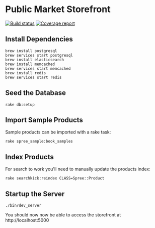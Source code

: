 # Public Market Storefront

[![Build status](https://gitlab.com/publicmarket/storefront/badges/master/pipeline.svg)](https://gitlab.com/publicmarket/storefront/commits/master)
[![Coverage report](https://gitlab.com/gitlab-org/gitlab-ce/badges/master/coverage.svg)](https://gitlab.com/publicmarket/storefront/commits/master)

## Install Dependencies

```shell
brew install postgresql
brew services start postgresql
brew install elasticsearch
brew install memcached
brew services start memcached
brew install redis
brew services start redis
```

## Seed the Database

```shell
rake db:setup
```

## Import Sample Products

Sample products can be imported with a rake task:

```shell
rake spree_sample:book_samples
```

## Index Products

For search to work you'll need to manually update the products index:

```shell
rake searchkick:reindex CLASS=Spree::Product
```

## Startup the Server

```shell
./bin/dev_server
```

You should now now be able to access the storefront at http://localhost:5000
